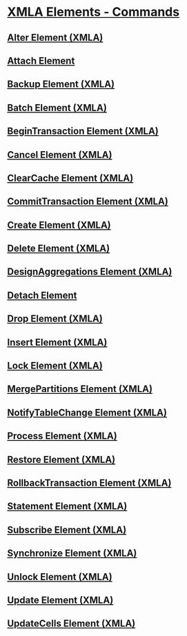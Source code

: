 # [XMLA Elements - Commands](xml-elements-commands.md)

## [Alter Element (XMLA)](alter-element-xmla.md)
## [Attach Element](attach-element.md)
## [Backup Element (XMLA)](backup-element-xmla.md)
## [Batch Element (XMLA)](batch-element-xmla.md)
## [BeginTransaction Element (XMLA)](begintransaction-element-xmla.md)
## [Cancel Element (XMLA)](cancel-element-xmla.md)
## [ClearCache Element (XMLA)](clearcache-element-xmla.md)
## [CommitTransaction Element (XMLA)](committransaction-element-xmla.md)
## [Create Element (XMLA)](create-element-xmla.md)
## [Delete Element (XMLA)](delete-element-xmla.md)
## [DesignAggregations Element (XMLA)](designaggregations-element-xmla.md)
## [Detach Element](detach-element.md)
## [Drop Element (XMLA)](drop-element-xmla.md)
## [Insert Element (XMLA)](insert-element-xmla.md)
## [Lock Element (XMLA)](lock-element-xmla.md)
## [MergePartitions Element (XMLA)](mergepartitions-element-xmla.md)
## [NotifyTableChange Element (XMLA)](notifytablechange-element-xmla.md)
## [Process Element (XMLA)](process-element-xmla.md)
## [Restore Element (XMLA)](restore-element-xmla.md)
## [RollbackTransaction Element (XMLA)](rollbacktransaction-element-xmla.md)
## [Statement Element (XMLA)](statement-element-xmla.md)
## [Subscribe Element (XMLA)](subscribe-element-xmla.md)
## [Synchronize Element (XMLA)](synchronize-element-xmla.md)
## [Unlock Element (XMLA)](unlock-element-xmla.md)
## [Update Element (XMLA)](update-element-xmla.md)
## [UpdateCells Element (XMLA)](updatecells-element-xmla.md)

